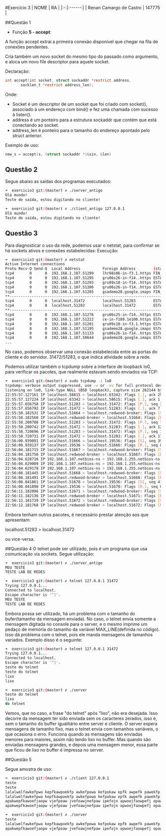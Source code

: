 #Exercício 3
| NOME | RA |
|:-:|:------:|
| Renan Camargo de Castro | 147775 |

##Questão 1

* Função **5 - accept**:

A função accept extrai a primeira conexão disponível que chegar na fila de conexões pendentes.

Cria também um novo socket do mesmo tipo do passado como argumento, e aloca um novo file descriptor para aquele socket.

Declaração:

~~~c
int accept(int socket, struct sockaddr *restrict address,
       socklen_t *restrict address_len);
~~~
Onde:

* Socket é um descriptor de um socket que foi criado com socket(), associado à um endereço com bind() e fez uma chamada com sucesso à listen().
* address é um ponteiro para a estrutura sockaddr que contém que está conectando ao socket.
* address_len é ponteiro para o tamanho do endereço apontado pelo struct anterior.

Exemplo de uso:

~~~c
new_s = accept(s, (struct sockaddr *)&sin, &len)
~~~

## Questão 2
Segue abaixo as saídas dos programas executados:

~~~bash
➜  exercicio3 git:(master) ✗ ./server_antigo
Olá mundo!
Teste de saída, estou digitando no cliente!

➜  exercicio3 git:(master) ✗ ./client_antigo 127.0.0.1
Olá mundo!
Teste de saída, estou digitando no cliente!
~~~

## Questão 3

Para diagnosticar o uso da rede, podemos usar o netstat, para confirmar se há sockets ativos e conexões estabelecidas:
Execução:

~~~bash
➜  exercicio3 git:(master) ✗ netstat
Active Internet connections
Proto Recv-Q Send-Q  Local Address          Foreign Address        (state)
tcp4       0      0  192.168.1.107.51299    lhr08s06-in-f3.1.https FIN_WAIT_1
tcp4       0      0  192.168.1.107.51295    gru06s26-in-f14..https ESTABLISHED
tcp4       0      0  192.168.1.107.51293    gru09s18-in-f14..https ESTABLISHED
tcp4       0      0  192.168.1.107.51286    gru06s26-in-f14..https ESTABLISHED
tcp4       0      0  192.168.1.107.51285    gsademo28.google.imaps FIN_WAIT_1
**----------------------------------------------------------------------------
tcp4       0      0  localhost.31472        localhost.51283        ESTABLISHED
tcp4       0      0  localhost.51283        localhost.31472        ESTABLISHED
**----------------------------------------------------------------------------
tcp4       0      0  192.168.1.107.51276    gru06s25-in-f14..https ESTABLISHED
tcp4       0      0  192.168.1.107.51222    ce-in-f189.1e100.https ESTABLISHED
tcp4       0      0  192.168.1.107.51201    gru09s18-in-f3.1.https ESTABLISHED
tcp4       0      0  192.168.1.107.51195    gsademo28.google.imaps ESTABLISHED
tcp4       0      0  192.168.1.107.51133    gru06s26-in-f14..https ESTABLISHED
tcp4       0      0  192.168.1.107.50644    gsademo28.google.imaps ESTABLISHED
...
~~~
No caso, podemos observar uma conexão estabelecida entre as portas do cliente e do servidor. 31472/51283, o que indica atividade sobre a rede.

Podemos utilizar também o tcpdump sobre a interface de loopback lo0, para verificar os pacotes, que realmente estavam sendo enviados via TCP:

~~~bash
➜  exercicio3 git:(master) ✗ sudo tcpdump -i lo0
tcpdump: verbose output suppressed, use -v or -vv for full protocol decode
listening on lo0, link-type NULL (BSD loopback), capture size 262144 bytes
22:55:57.127161 IP localhost.58615 > localhost.63342: Flags [.], ack 2919421103, win 12745, length 0
22:55:57.127224 IP localhost.63342 > localhost.58615: Flags [.], ack 1, win 12736, options [nop,nop,TS val 1233797718 ecr 1197193806], length 0
22:55:57.656758 IP localhost.51283 > localhost.31472: Flags [P.], seq 3566560062:3566560069, ack 646816596, win 12759, options [nop,nop,TS val 1233798246 ecr 1233718851], length 7
22:55:57.656792 IP localhost.31472 > localhost.51283: Flags [.], ack 7, win 12756, options [nop,nop,TS val 1233798246 ecr 1233798246], length 0
22:55:58.182531 IP localhost.51664 > localhost.redwood-broker: Flags [S], seq 3564278694, win 65535, options [mss 16344,nop,wscale 5,nop,nop,TS val 1233798768 ecr 0,sackOK,eol], length 0
22:55:58.182560 IP localhost.redwood-broker > localhost.51664: Flags [R.], seq 0, ack 3564278695, win 0, length 0
22:55:58.200708 IP localhost.51283 > localhost.31472: Flags [P.], seq 7:12, ack 1, win 12759, options [nop,nop,TS val 1233798786 ecr 1233798246], length 5
22:55:58.200742 IP localhost.31472 > localhost.51283: Flags [.], ack 12, win 12756, options [nop,nop,TS val 1233798786 ecr 1233798786], length 0
22:55:58.720696 IP localhost.51283 > localhost.31472: Flags [P.], seq 12:17, ack 1, win 12759, options [nop,nop,TS val 1233799302 ecr 1233798786], length 5
22:55:58.720731 IP localhost.31472 > localhost.51283: Flags [.], ack 17, win 12756, options [nop,nop,TS val 1233799302 ecr 1233799302], length 0
22:56:00.939091 IP localhost.51666 > localhost.19536: Flags [S], seq 3902828028, win 65535, options [mss 16344,nop,wscale 5,nop,nop,TS val 1233801499 ecr 0,sackOK,eol], length 0
22:56:00.939137 IP localhost.19536 > localhost.51666: Flags [R.], seq 0, ack 3902828029, win 0, length 0
22:56:04.181715 IP localhost.51667 > localhost.redwood-broker: Flags [S], seq 907901644, win 65535, options [mss 16344,nop,wscale 5,nop,nop,TS val 1233804719 ecr 0,sackOK,eol], length 0
22:56:04.181756 IP localhost.redwood-broker > localhost.51667: Flags [R.], seq 0, ack 907901645, win 0, length 0
22:56:04.628716 IP 192.168.1.107.netbios-ns > 192.168.1.255.netbios-ns: NBT UDP PACKET(137): QUERY; REQUEST; BROADCAST
22:56:04.629009 IP 192.168.1.107.netbios-ns > 192.168.1.255.netbios-ns: NBT UDP PACKET(137): QUERY; REQUEST; BROADCAST
22:56:04.629178 IP 192.168.1.107.netbios-ns > 192.168.1.255.netbios-ns: NBT UDP PACKET(137): QUERY; REQUEST; BROADCAST
22:56:08.181445 IP localhost.51668 > localhost.redwood-broker: Flags [S], seq 4039994602, win 65535, options [mss 16344,nop,wscale 5,nop,nop,TS val 1233808706 ecr 0,sackOK,eol], length 0
22:56:08.181491 IP localhost.redwood-broker > localhost.51668: Flags [R.], seq 0, ack 4039994603, win 0, length 0
22:56:08.841861 IP localhost.51670 > localhost.19536: Flags [S], seq 4178172786, win 65535, options [mss 16344,nop,wscale 5,nop,nop,TS val 1233809355 ecr 0,sackOK,eol], length 0
22:56:08.841890 IP localhost.19536 > localhost.51670: Flags [R.], seq 0, ack 4178172787, win 0, length 0
22:56:11.182096 IP localhost.51671 > localhost.redwood-broker: Flags [S], seq 519773658, win 65535, options [mss 16344,nop,wscale 5,nop,nop,TS val 1233811691 ecr 0,sackOK,eol], length 0
22:56:11.182136 IP localhost.redwood-broker > localhost.51671: Flags [R.], seq 0, ack 519773659, win 0, length 0
22:56:12.181739 IP localhost.51672 > localhost.redwood-broker: Flags [S], seq 3950993065, win 65535, options [mss 16344,nop,wscale 5,nop,nop,TS val 1233812685 ecr 0,sackOK,eol], length 0
22:56:12.181768 IP localhost.redwood-broker > localhost.51672: Flags [R.], seq 0, ack 3950993066, win 0, length 0
~~~

Embora tenham outros pacotes, é necessário prestar atenção aos que apresentam:

localhost.51283 > localhost.31472

ou vice-versa.

##Questão 4
O telnet pode ser utilizado, pois é um programa que usa comunicação via sockets. 
Segue utilização:

~~~bash
➜  exercicio3 git:(master) ✗ ./server_antigo
MEU TESTE
TESTE LAB DE REDES

➜  exercicio3 git:(master) ✗ telnet 127.0.0.1 31472
Trying 127.0.0.1...
Connected to localhost.
Escape character is '^]'.
MEU TESTE
TESTE LAB DE REDES
~~~

Embora possa ser utilizado, há um problema com o tamanho do bufer(tamanho da mensagem enviada). No caso, o telnet envia somente a mensagem digitada no console para o server, e o mesmo imprime um pedaço de memória do tamanho da variável MAX_LINE(definida no código). Isso dá problema com o telnet, pois ele manda mensagens de tamanhos variados.
Exemplo disso é o seguinte:

~~~bash
➜  exercicio3 git:(master) ✗ telnet 127.0.0.1 31472
Trying 127.0.0.1...
Connected to localhost.
Escape character is '^]'.
teste do telnet
teste do telnet
lixo
lixo

➜  exercicio3 git:(master) ✗ ./server
teste do telnet
lixo
do telnet

~~~

Vemos, que no caso, a frase "do telnet" após "lixo", não era desejada. Isso decorre da mensagem ter sido enviada sem os caracteres zerados, isso é, sem o tamanho do buffer igualitário entre server e cliente.
O server espera mensagens de tamanho fixo, mas o telnet envia com tamanhos variáveis, o que ocasiona o erro.
Funciona quando as mensagens são enviadas menores para maiores, assim não tendo lixo no buffer. Mas quando são enviadas mensagens grandes, e depois uma mensagem menor, essa parte que ficou de lixo no buffer é impressa no server.

##Questão 5

Segue amostra de uso:

~~~bash
➜  exercicio3 git:(master) ✗ ./client 127.0.0.1
teste
teste
lalalwelfawkefpwa kepfkawpoekfp awkefpowa kefpokaw epfk awpefk pawekfp awkefp awkefp wakefpok wapekf wapefkapwekfp wakefp awkefp awkefpowak efpo kaw
lalalwelfawkefpwa kepfkawpoekfp awkefpowa kefpokaw epfk awpefk pawekfp awkefp awkefp wakefpok wapekf wapefkapwekfp wakefp awkefp awkefpowak efpo kaw
apakwepfkawoefjaopw vjefpoaw jvefoawjnefpaw ipefojn apwoejfaowpefj opawjefop aweofp jawpoe jfopawjefopwjepofmvaopewfmcwopaejfoawjefoawjefopawjeofjawepofjawpoefjawopejfop jwopefj powejcpowjeopcjwaefopcjawopefj aopwejfop awjefpoawjefop jweopf jwaopefcjwmaefmawoefacmwoijef
apakwepfkawoefjaopw vjefpoaw jvefoawjnefpaw ipefojn apwoejfaowpefj opawjefop aweofp jawpoe jfopawjefopwjepofmvaopewfmcwopaejfoawjefoawjefopawjeofjawepofjawpoefjawopejfop jwopefj powejcpowjeopcjwaefopcjawopefj aopwejfop awjefpoawjefop jweopf jwaopefcjwmaefmawoefacmwoijef

➜  exercicio3 git:(master) ✗ ./server
teste
lalalwelfawkefpwa kepfkawpoekfp awkefpowa kefpokaw epfk awpefk pawekfp awkefp awkefp wakefpok wapekf wapefkapwekfp wakefp awkefp awkefpowak efpo kaw
apakwepfkawoefjaopw vjefpoaw jvefoawjnefpaw ipefojn apwoejfaowpefj opawjefop aweofp jawpoe jfopawjefopwjepofmvaopewfmcwopaejfoawjefoawjefopawjeofjawepofjawpoefjawopejfop jwopefj powejcpowjeopcjwaefopcjawopefj aopwejfop awjefpoawjefop jweopf jwaopefcjwmaefmawoefacmwoijef
~~~

